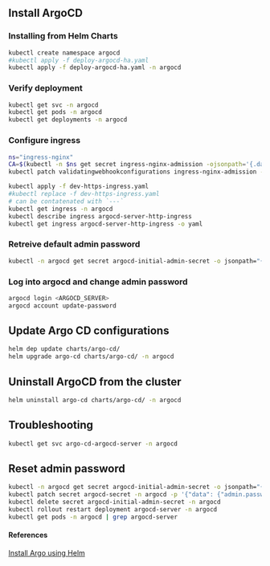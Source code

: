 ## Install ArgoCD
### Installing from Helm Charts
```bash
kubectl create namespace argocd
#kubectl apply -f deploy-argocd-ha.yaml
kubectl apply -f deploy-argocd-ha.yaml -n argocd
```

### Verify deployment
```bash
kubectl get svc -n argocd
kubectl get pods -n argocd
kubectl get deployments -n argocd
```

### Configure ingress

```bash
ns="ingress-nginx"
CA=$(kubectl -n $ns get secret ingress-nginx-admission -ojsonpath='{.data.ca}')
kubectl patch validatingwebhookconfigurations ingress-nginx-admission -n $ns --type='json' -p='[{"op": "add", "path": "/webhooks/0/clientConfig/caBundle", "value":"'$CA'"}]'
```

```bash
kubectl apply -f dev-https-ingress.yaml
#kubectl replace -f dev-https-ingress.yaml
# can be contatenated with `---`
kubectl get ingress -n argocd
kubectl describe ingress argocd-server-http-ingress
kubectl get ingress argocd-server-http-ingress -o yaml
```

### Retreive default admin password
```bash
kubectl -n argocd get secret argocd-initial-admin-secret -o jsonpath="{.data.password}" | base64 -d
```

### Log into argocd and change admin password
```bash
argocd login <ARGOCD_SERVER>
argocd account update-password
```










## Update Argo CD configurations
```bash
helm dep update charts/argo-cd/
helm upgrade argo-cd charts/argo-cd/ -n argocd
```

## Uninstall ArgoCD from the cluster
```bash
helm uninstall argo-cd charts/argo-cd/ -n argocd
```

## Troubleshooting
```bash
kubectl get svc argo-cd-argocd-server -n argocd
```

## Reset admin password
```bash
kubectl -n argocd get secret argocd-initial-admin-secret -o jsonpath="{.data.password}" | base64 -d
kubectl patch secret argocd-secret -n argocd -p '{"data": {"admin.password": null, "admin.passwordMtime": null}}'
kubectl delete secret argocd-initial-admin-secret -n argocd
kubectl rollout restart deployment argocd-server -n argocd
kubectl get pods -n argocd | grep argocd-server
```

#### References
[Install Argo using Helm](https://www.arthurkoziel.com/setting-up-argocd-with-helm/)
